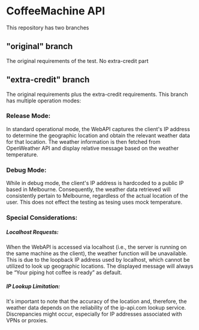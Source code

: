# CoffeeMachine API
This repository has two branches

## "original" branch
The original requirements of the test. No extra-credit part

## "extra-credit" branch
The original requirements plus the extra-credit requirements. This branch has multiple operation modes:

### Release Mode:
In standard operational mode, the WebAPI captures the client's IP address to determine the geographic location and obtain the relevant weather data for that location. The weather information is then fetched from OpenWeather API and display relative message based on the weather temperature.

### Debug Mode:
While in debug mode, the client's IP address is hardcoded to a public IP based in Melbourne. Consequently, the weather data retrieved will consistently pertain to Melbourne, regardless of the actual location of the user. This does not effect the testing as tesing uses mock temperature.

### Special Considerations:
##### Localhost Requests:
When the WebAPI is accessed via localhost (i.e., the server is running on the same machine as the client), the weather function will be unavailable. This is due to the loopback IP address used by localhost, which cannot be utilized to look up geographic locations. The displayed message will always be “Your piping hot coffee is ready” as default.

##### IP Lookup Limitation:
It's important to note that the accuracy of the location and, therefore, the weather data depends on the reliability of the ip-api.com lookup service. Discrepancies might occur, especially for IP addresses associated with VPNs or proxies.